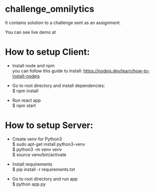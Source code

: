 # challenge_omnilytics
It contains solution to a challenge sent as an assignment.

You can see live demo at 


# How to setup Client:
- Install node and npm  
    you can follow this guide to install: https://nodejs.dev/learn/how-to-install-nodejs  

- Go to root directory and install dependencies:  
    $ npm install  

- Run react app  
    $ npm start  



# How to setup Server:

- Create venv for Python3  
    $ sudo apt-get install python3-venv  
    $ python3 -m venv venv  
    $ source venv/bin/activate  

- Install requirements  
    $ pip install -r requirements.txt  

- Go to root directory and run app  
    $ python app.py


